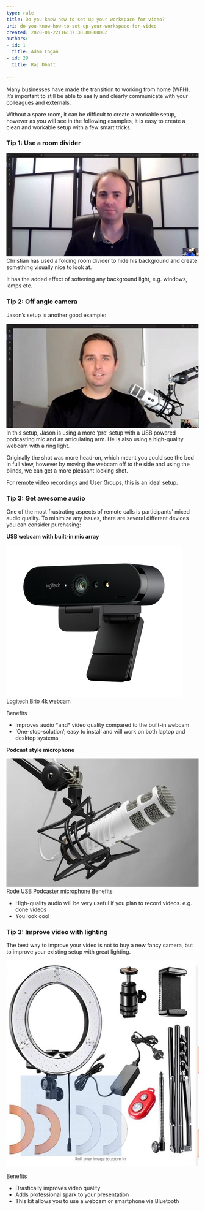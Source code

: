 ```yaml
---
type: rule
title: Do you know how to set up your workspace for video?
uri: do-you-know-how-to-set-up-your-workspace-for-video
created: 2020-04-22T16:37:30.0000000Z
authors:
- id: 1
  title: Adam Cogan
- id: 29
  title: Raj Dhatt

---
```


Many businesses have made the transition to working from home (WFH). It’s important to still be able to easily and clearly communicate with your colleagues and externals.
 
Without a spare room, it can be difficult to create a workable setup, however as you will see in the following examples, it is easy to create a clean and workable setup with a few smart tricks.

### Tip 1: Use a room divider


![Christian uses this divider to hide his background](room-divider.jpg)
Christian has used a folding room divider to hide his background and create something visually nice to look at.

It has the added effect of softening any background light, e.g. windows, lamps etc.

### Tip 2: Off angle camera


Jason’s setup is another good example:

![Jason is in a bedroom, however, the angle shows little of the bed](jason-angle-bed.jpg)
In this setup, Jason is using a more ‘pro’ setup with a USB powered podcasting mic and an articulating arm. He is also using a high-quality webcam with a ring light.

Originally the shot was more head-on, which meant you could see the bed in full view, however by moving the webcam off to the side and using the blinds, we can get a more pleasant looking shot.

For remote video recordings and User Groups, this is an ideal setup.

### Tip 3: Get awesome audio


One of the most frustrating aspects of remote calls is participants’ mixed audio quality. To minimize any issues, there are several different devices you can consider purchasing:



**USB webcam with built-in mic array**

![<br>](logitech-brio.png)[Logitech Brio 4k webcam](https://www.logitech.com/en-au/product/brio#specification-tabular)

Benefits

- Improves audio \*and\* video quality compared to the built-in webcam
- ‘One-stop-solution’; easy to install and will work on both laptop and desktop systems





**Podcast style microphone** 

![<br>](rode-podcaster.jpg)[Rode USB Podcaster microphone](http://www.rode.com/microphones/podcaster)
Benefits

- High-quality audio will be very useful if you plan to record videos. e.g. done videos
- You look cool


### Tip 3: Improve video with lighting


The best way to improve your video is not to buy a new fancy camera, but to improve your existing setup with great lighting.

![Ring light for webcam/camera/smartphone](ring-light.jpg)

Benefits

- Drastically improves video quality
- Adds professional spark to your presentation
- This kit allows you to use a webcam or smartphone via Bluetooth
